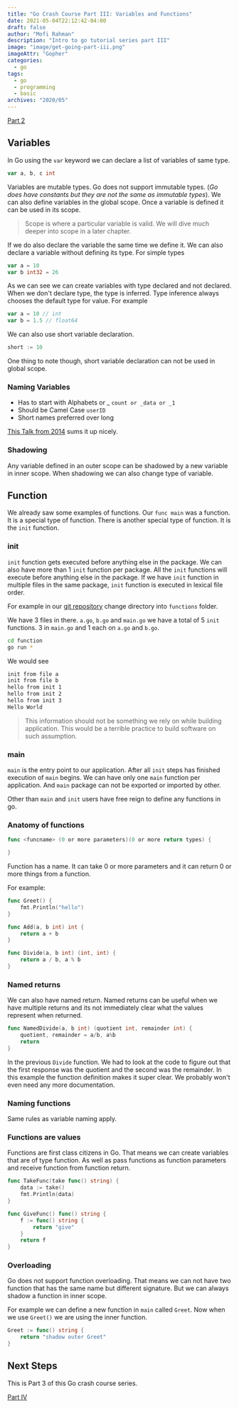 ```yaml
---
title: "Go Crash Course Part III: Variables and Functions"
date: 2021-05-04T22:12:42-04:00
draft: false
author: "Mofi Rahman"
description: "Intro to go tutorial series part III"
image: "image/get-going-part-iii.png"
imageAttr: "Gopher"
categories:
  - go
tags:
  - go
  - programming
  - basic
archives: "2020/05"
---
```


[Part 2](/posts/go-crash-course-ii/)

## Variables

In Go using the `var` keyword we can declare a list of variables of same type. 

```go
var a, b, c int
```

Variables are mutable types. Go does not support immutable types. (_Go does have constants but they are not the same as immutable types_). We can also define variables in the global scope. Once a variable is defined it can be used in its scope. 

> Scope is where a particular variable is valid. We will dive much deeper into scope in a later chapter. 

If we do also declare the variable the same time we define it. We can also declare a variable without defining its type.  For simple types

```go
var a = 10
var b int32 = 26
```

As we can see we can create variables with type declared and not declared. When we don't declare type, the type is inferred. Type inference always chooses the default type for value. For example 

```go
var a = 10 // int
var b = 1.5 // float64
```

We can also use short variable declaration.

```go
short := 10
```

One thing to note though, short variable declaration can not be used in global scope. 

### Naming Variables

- Has to start with Alphabets or _ `count or _data or _1`
- Should be Camel Case `userID` 
- Short names preferred over long 

[This Talk from 2014](https://talks.golang.org/2014/names.slide#1) sums it up nicely.

### Shadowing

Any variable defined in an outer scope can be shadowed by a new variable in inner scope. When shadowing we can also change type of variable.

## Function

We already saw some examples of functions. Our `func main` was a function. It is a special type of function. There is another special type of function. It is the `init` function. 

### init

`init` function gets executed before anything else in the package. We can also have more than 1 `init` function per package. All the `init` functions will execute before anything else in the package. If we have `init` function in multiple files in the same package, `init` function is executed in lexical file order.

For example in our [git repository](https://github.com/moficodes/go-crash-course) change directory into `functions` folder. 

We have 3 files in there. `a.go`, `b.go` and `main.go` we have a total of 5 `init` functions. 3 in `main.go` and 1 each on `a.go` and `b.go`.

```bash
cd function
go run *
```

We would see 

```bash
init from file a
init from file b
hello from init 1
hello from init 2
hello from init 3
Hello World
```

> This information should not be something we rely on while building application. This would be a terrible practice to build software on such assumption.

### main

`main` is the entry point to our application. After all `init` steps has finished execution of `main` begins. We can have only one `main` function per application. And `main` package can not be exported or imported by other.

Other than `main` and `init` users have free reign to define 
any functions in go. 

### Anatomy of functions

```go
func <funcname> (0 or more parameters)(0 or more return types) {

}
``` 

Function has a name. It can take 0 or more parameters and it can return 0 or more things from a function. 

For example:

```go
func Greet() {
	fmt.Println("hello")
}

func Add(a, b int) int {
	return a + b
}

func Divide(a, b int) (int, int) {
	return a / b, a % b
}
```

### Named returns

We can also have named return. Named returns can be useful when we have multiple returns and its not immediately clear what the values represent when returned. 

```go
func NamedDivide(a, b int) (quotient int, remainder int) {
	quotient, remainder = a/b, a%b
	return
}
```

In the previous `Divide` function. We had to look at the code to figure out that the first response was the quotient and the second was the remainder. In this example the function definition makes it super clear. We probably won't even need any more documentation.

### Naming functions

Same rules as variable naming apply. 

### Functions are values

Functions are first class citizens in Go. That means we can create variables that are of type function. As well as pass functions as function parameters and receive function from function return. 

```go
func TakeFunc(take func() string) {
	data := take()
	fmt.Println(data)
}

func GiveFunc() func() string {
	f := func() string {
		return "give"
	}
	return f
}
```

### Overloading

Go does not support function overloading. That means we can not have two function that has the same name but different signature. But we can always shadow a function in inner scope. 

For example we can define a new function in `main` called `Greet`. Now when we use `Greet()` we are using the inner function.

```go
Greet := func() string {
	return "shadow outer Greet"
}
```

## Next Steps

This is Part 3 of this Go crash course series.

[Part IV](/posts/go-crash-course-iv/)
